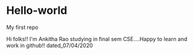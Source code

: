 # Hello-world
My first repo

Hi folks!!
I'm Ankitha Rao studying in final sem CSE....Happy to learn and work in github!!
dated_07/04/2020
